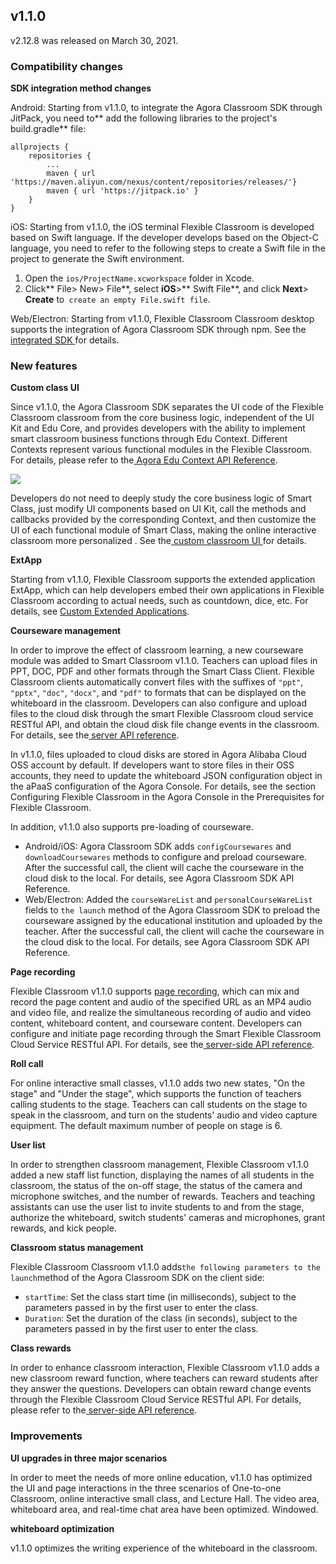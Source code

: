 ## v1.1.0

v2.12.8 was released on March 30, 2021.

### Compatibility changes

**SDK integration method changes**

Android: Starting from v1.1.0, to integrate the Agora Classroom SDK through JitPack, you need to** add the following libraries to the project's build.gradle** file:

```
allprojects {
    repositories {
        ...
        maven { url 'https://maven.aliyun.com/nexus/content/repositories/releases/'}
        maven { url 'https://jitpack.io' }
    }
}
```

iOS: Starting from v1.1.0, the iOS terminal   Flexible Classroom is developed based on Swift language. If the developer develops based on the Object-C language, you need to refer to the following steps to create a Swift file in the project to generate the Swift environment.

1. Open the `ios/ProjectName.xcworkspace` folder in Xcode.
2. Click** File> New> File**, select **iOS**>** Swift File**, and click **Next**> **Create** to` create an empty File.swift file`.

Web/Electron: Starting from v1.1.0, Flexible Classroom Classroom desktop supports the integration of Agora Classroom SDK through npm. See the[ integrated SDK ]()for details.

### New features

**Custom class UI**

Since v1.1.0, the Agora Classroom SDK separates the UI code of the Flexible Classroom classroom from the core business logic, independent of the UI Kit and Edu Core, and provides developers with the ability to implement smart classroom business functions through Edu Context. Different Contexts represent various functional modules in the  Flexible Classroom. For details, please refer to the[ Agora Edu Context API Reference]().

![](https://web-cdn.agora.io/docs-files/1619696813295)

Developers do not need to deeply study the core business logic of Smart Class, just modify UI components based on UI Kit, call the methods and callbacks provided by the corresponding Context, and then customize the UI of each functional module of Smart Class, making the online interactive classroom more personalized . See the[ custom classroom UI ]()for details.

**ExtApp**

Starting from v1.1.0,  Flexible Classroom supports the extended application ExtApp, which can help developers embed their own applications in  Flexible Classroom according to actual needs, such as countdown, dice, etc. For details, see [Custom Extended Applications]().

**Courseware management**

In order to improve the effect of classroom learning, a new courseware module was added to Smart Classroom v1.1.0. Teachers can upload files in PPT, DOC, PDF and other formats through the Smart Class Client. Flexible Classroom clients automatically convert files with the suffixes of `"ppt"`, `"pptx"`, `"doc"`, `"docx"`, and `"pdf"` to formats that can be displayed on the whiteboard in the classroom. Developers can also configure and upload files to the cloud disk through the smart Flexible Classroom cloud service RESTful API, and obtain the cloud disk file change events in the classroom. For details, see the[ server API reference]().

In v1.1.0, files uploaded to cloud disks are stored in Agora Alibaba Cloud OSS account by default. If developers want to store files in their OSS accounts, they need to update the whiteboard JSON configuration object in the aPaaS configuration of the  Agora Console. For details, see the section Configuring  Flexible Classroom in the  Agora Console in the Prerequisites for  Flexible Classroom.

In addition, v1.1.0 also supports pre-loading of courseware.

- Android/iOS: Agora Classroom SDK adds `configCoursewares` and `downloadCoursewares` methods to configure and preload courseware. After the successful call, the client will cache the courseware in the cloud disk to the local. For details, see Agora Classroom SDK API Reference.
- Web/Electron: Added the `courseWareList` and `personalCourseWareList `fields to `the launch` method of the Agora Classroom SDK to preload the courseware assigned by the educational institution and uploaded by the teacher. After the successful call, the client will cache the courseware in the cloud disk to the local. For details, see Agora Classroom SDK API Reference.

**Page recording**

 Flexible Classroom v1.1.0 supports [page recording](https://docs.agora.io/cn/cloud-recording/cloud_recording_webpage_mode?platform=RESTful), which can mix and record the page content and audio of the specified URL as an MP4 audio and video file, and realize the simultaneous recording of audio and video content, whiteboard content, and courseware content. Developers can configure and initiate page recording through the Smart Flexible Classroom Cloud Service RESTful API. For details, see the[ server-side API reference]().

**Roll call**

For online interactive small classes, v1.1.0 adds two new states, "On the stage" and "Under the stage", which supports the function of teachers calling students to the stage. Teachers can call students on the stage to speak in the classroom, and turn on the students' audio and video capture equipment. The default maximum number of people on stage is 6.

**User list**

In order to strengthen classroom management,  Flexible Classroom v1.1.0 added a new staff list function, displaying the names of all students in the classroom, the status of the on-off stage, the status of the camera and microphone switches, and the number of rewards. Teachers and teaching assistants can use the user list to invite students to and from the stage, authorize the whiteboard, switch students' cameras and microphones, grant rewards, and kick people.

**Classroom status management**

Flexible Classroom Classroom v1.1.0 adds` the following parameters to the launch `method of the Agora Classroom SDK on the client side:

- `startTime`: Set the class start time (in milliseconds), subject to the parameters passed in by the first user to enter the class.
- `Duration`: Set the duration of the class (in seconds), subject to the parameters passed in by the first user to enter the class.

**Class rewards**

In order to enhance classroom interaction,  Flexible Classroom v1.1.0 adds a new classroom reward function, where teachers can reward students after they answer the questions. Developers can obtain reward change events through the  Flexible Classroom Cloud Service RESTful API. For details, please refer to the[ server-side API reference]().

### Improvements

**UI upgrades in three major scenarios**

In order to meet the needs of more online education, v1.1.0 has optimized the UI and page interactions in the three scenarios of   One-to-one Classroom, online interactive small class, and      Lecture Hall. The video area, whiteboard area, and real-time chat area have been optimized. Windowed.

**whiteboard optimization**

v1.1.0 optimizes the writing experience of the whiteboard in the classroom.